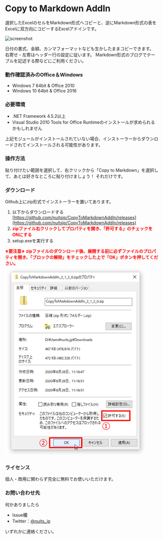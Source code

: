 # Copy to Markdown AddIn

選択したExcelのセルをMarkdown形式へコピーと、逆にMarkdown形式の表をExcelに双方向にコピーするExcelアドインです。

![screenshot](docs/images/screenshot.ja-JP.gif)

日付の書式、金額、カンマフォーマットなども生かしたままコピーできます。
右寄せ・左寄はヘッダー行の設定に従います。
Markdown形式のブログでテーブルを記述する際などにご利用ください。

### 動作確認済みのOffice＆Windows

* Windows 7 64bit & Office 2010
* Windows 10 64bit & Office 2016

### 必要環境

* .NET Framework 4.5.2以上
* Visual Studio 2010 Tools for Office Runtimeのインストールが求められるかもしれません

上記モジュールがインストールされていない場合、インストーラーからダウンロードされてインストールされる可能性があります。


### 操作方法

貼り付けたい範囲を選択して、右クリックから「Copy to Markdown」を選択して、あとは好きなところに貼り付けましょう！
それだけです。

### ダウンロード

Github上にzip形式でインストーラーを置いてあります。

1. 以下からダウンロードする
[https://github.com/nuitsjp/CopyToMarkdownAddIn/releases](https://github.com/nuitsjp/CopyToMarkdownAddIn/releases)
2. <span style="color: #ff0000"><b>zipファイル右クリックしてプロパティを開き、「許可する」のチェックをONにする</b></span>
3. setup.exeを実行する

<b><span style="color: #ff0000">※要注意※
zipファイルのダウンロード後、展開する前に必ずファイルのプロパティを開き、「ブロックの解除」をチェックした上で「OK」ボタンを押してください。
</span></b>
![](docs/images/zip.png)

### ライセンス

個人・商用に関わらず完全に無料でお使いいただけます。

### お問い合わせ先

何かありましたら

* Issue欄
* Twitter：[@nuits_jp](https://twitter.com/nuits_jp)

いずれかに連絡ください。
